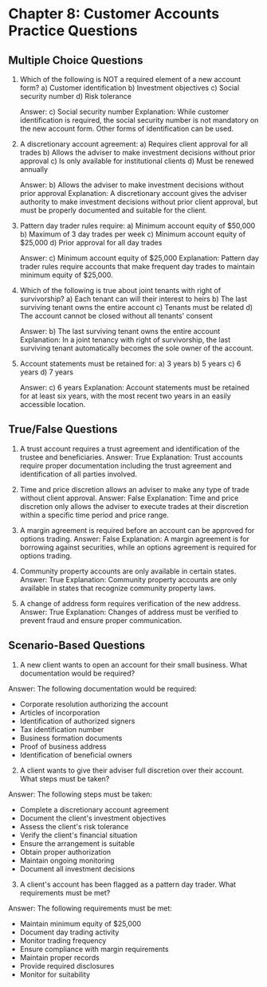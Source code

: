 # Chapter 8: Customer Accounts Practice Questions

## Multiple Choice Questions

1. Which of the following is NOT a required element of a new account form?
   a) Customer identification
   b) Investment objectives
   c) Social security number
   d) Risk tolerance
   
   Answer: c) Social security number
   Explanation: While customer identification is required, the social security number is not mandatory on the new account form. Other forms of identification can be used.

2. A discretionary account agreement:
   a) Requires client approval for all trades
   b) Allows the adviser to make investment decisions without prior approval
   c) Is only available for institutional clients
   d) Must be renewed annually
   
   Answer: b) Allows the adviser to make investment decisions without prior approval
   Explanation: A discretionary account gives the adviser authority to make investment decisions without prior client approval, but must be properly documented and suitable for the client.

3. Pattern day trader rules require:
   a) Minimum account equity of $50,000
   b) Maximum of 3 day trades per week
   c) Minimum account equity of $25,000
   d) Prior approval for all day trades
   
   Answer: c) Minimum account equity of $25,000
   Explanation: Pattern day trader rules require accounts that make frequent day trades to maintain minimum equity of $25,000.

4. Which of the following is true about joint tenants with right of survivorship?
   a) Each tenant can will their interest to heirs
   b) The last surviving tenant owns the entire account
   c) Tenants must be related
   d) The account cannot be closed without all tenants' consent
   
   Answer: b) The last surviving tenant owns the entire account
   Explanation: In a joint tenancy with right of survivorship, the last surviving tenant automatically becomes the sole owner of the account.

5. Account statements must be retained for:
   a) 3 years
   b) 5 years
   c) 6 years
   d) 7 years
   
   Answer: c) 6 years
   Explanation: Account statements must be retained for at least six years, with the most recent two years in an easily accessible location.

## True/False Questions

1. A trust account requires a trust agreement and identification of the trustee and beneficiaries.
   Answer: True
   Explanation: Trust accounts require proper documentation including the trust agreement and identification of all parties involved.

2. Time and price discretion allows an adviser to make any type of trade without client approval.
   Answer: False
   Explanation: Time and price discretion only allows the adviser to execute trades at their discretion within a specific time period and price range.

3. A margin agreement is required before an account can be approved for options trading.
   Answer: False
   Explanation: A margin agreement is for borrowing against securities, while an options agreement is required for options trading.

4. Community property accounts are only available in certain states.
   Answer: True
   Explanation: Community property accounts are only available in states that recognize community property laws.

5. A change of address form requires verification of the new address.
   Answer: True
   Explanation: Changes of address must be verified to prevent fraud and ensure proper communication.

## Scenario-Based Questions

1. A new client wants to open an account for their small business. What documentation would be required?

Answer: The following documentation would be required:
- Corporate resolution authorizing the account
- Articles of incorporation
- Identification of authorized signers
- Tax identification number
- Business formation documents
- Proof of business address
- Identification of beneficial owners

2. A client wants to give their adviser full discretion over their account. What steps must be taken?

Answer: The following steps must be taken:
- Complete a discretionary account agreement
- Document the client's investment objectives
- Assess the client's risk tolerance
- Verify the client's financial situation
- Ensure the arrangement is suitable
- Obtain proper authorization
- Maintain ongoing monitoring
- Document all investment decisions

3. A client's account has been flagged as a pattern day trader. What requirements must be met?

Answer: The following requirements must be met:
- Maintain minimum equity of $25,000
- Document day trading activity
- Monitor trading frequency
- Ensure compliance with margin requirements
- Maintain proper records
- Provide required disclosures
- Monitor for suitability 